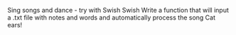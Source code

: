 Sing songs and dance - try with Swish Swish
Write a function that will input a .txt file with notes and words and automatically process the song
Cat ears!
